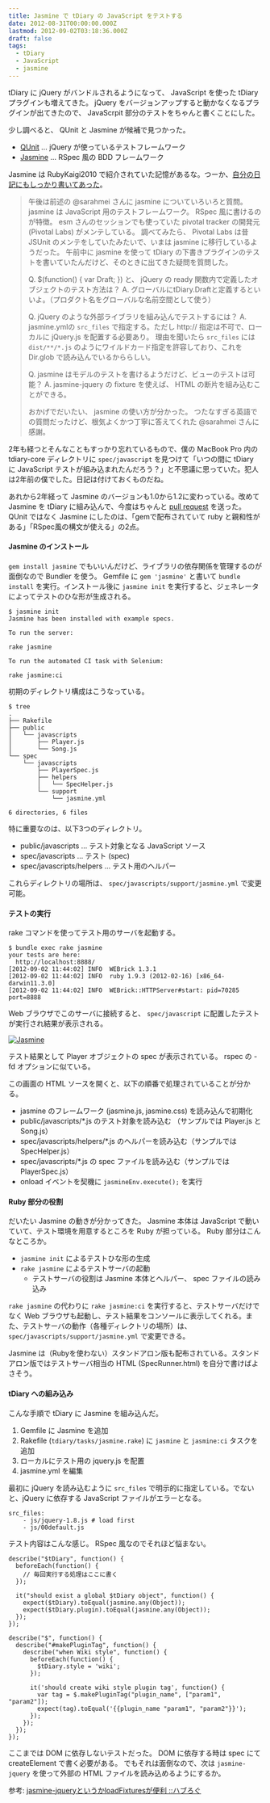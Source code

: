 ```yaml
---
title: Jasmine で tDiary の JavaScript をテストする
date: 2012-08-31T00:00:00.000Z
lastmod: 2012-09-02T03:18:36.000Z
draft: false
tags:
  - tDiary
  - JavaScript
  - jasmine
---
```


tDiary に jQuery がバンドルされるようになって、 JavaScript を使った tDiary プラグインも増えてきた。 jQuery をバージョンアップすると動かなくなるプラグインが出てきたので、 JavaScrpit 部分のテストをちゃんと書くことにした。

少し調べると、 QUnit と Jasmine が候補で見つかった。

- [QUnit](http://docs.jquery.com/QUnit) … jQuery が使っているテストフレームワーク
- [Jasmine](http://pivotal.github.com/jasmine/) … RSpec 風の BDD フレームワーク

Jasmine は RubyKaigi2010 で紹介されていた記憶があるな。つーか、[自分の日記にもしっかり書いてあった](/posts/20100829/p01)。

> 午後は前述の @sarahmei さんに jasmine についていろいろと質問。 jasmine は JavaScript 用のテストフレームワーク。 RSpec 風に書けるのが特徴。 esm さんのセッションでも使っていた pivotal tracker の開発元 (Pivotal Labs) がメンテしている。 調べてみたら、 Pivotal Labs は昔 JSUnit のメンテをしていたみたいで、いまは jasmine に移行しているようだった。 午前中に jasmine を使って tDiary の下書きプラグインのテストを書いていたんだけど、そのときに出てきた疑問を質問した。
>
> Q. $(function() { var Draft; }) と、 jQuery の ready 関数内で定義したオブジェクトのテスト方法は？ A. グローバルにtDiary.Draftと定義するといいよ。（プロダクト名をグローバルな名前空間として使う）
>
> Q. jQuery のような外部ライブラリを組み込んでテストするには？ A. jasmine.ymlの `src_files` で指定する。ただし http\:// 指定は不可で、ローカルに jQuery.js を配置する必要あり。 理由を聞いたら `src_files` には `dist/**/*.js` のようにワイルドカード指定を許容しており、これを Dir.glob で読み込んでいるかららしい。
>
> Q. jasmine はモデルのテストを書けるようだけど、ビューのテストは可能？ A. jasmine-jquery の fixture を使えば、 HTML の断片を組み込むことができる。
>
> おかげでだいたい、 jasmine の使い方が分かった。 つたなすぎる英語での質問だったけど、根気よくかつ丁寧に答えてくれた @sarahmei さんに感謝。

2年も経つとそんなこともすっかり忘れているもので、僕の MacBook Pro 内の tdiary-core ディレクトリに `spec/javascript` を見つけて「いつの間に tDiary に JavaScript テストが組み込まれたんだろう？」と不思議に思っていた。犯人は2年前の僕でした。日記は付けておくものだね。

あれから2年経って Jasmine のバージョンも1.0から1.2に変わっている。改めて Jasmine を tDiary に組み込んで、今度はちゃんと [pull request](https://github.com/tdiary/tdiary-core/pull/199) を送った。 QUnit ではなく Jasmine にしたのは、「gemで配布されていて ruby と親和性がある」「RSpec風の構文が使える」の2点。

#### Jasmine のインストール

`gem install jasmine` でもいいんだけど、ライブラリの依存関係を管理するのが面倒なので Bundler を使う。 Gemfile に `gem 'jasmine'` と書いて `bundle install` を実行。インストール後に `jasmine init` を実行すると、ジェネレータによってテストのひな形が生成される。

```
$ jasmine init
Jasmine has been installed with example specs.

To run the server:

rake jasmine

To run the automated CI task with Selenium:

rake jasmine:ci
```

初期のディレクトリ構成はこうなっている。

```
$ tree
.
├── Rakefile
├── public
│   └── javascripts
│       ├── Player.js
│       └── Song.js
└── spec
    └── javascripts
        ├── PlayerSpec.js
        ├── helpers
        │   └── SpecHelper.js
        └── support
            └── jasmine.yml

6 directories, 6 files
```

特に重要なのは、以下3つのディレクトリ。

- public/javascripts … テスト対象となる JavaScript ソース
- spec/javascripts … テスト (spec)
- spec/javascripts/helpers … テスト用のヘルパー

これらディレクトリの場所は、 `spec/javascripts/support/jasmine.yml` で変更可能。

#### テストの実行

rake コマンドを使ってテスト用のサーバを起動する。

```
$ bundle exec rake jasmine
your tests are here:
  http://localhost:8888/
[2012-09-02 11:44:02] INFO  WEBrick 1.3.1
[2012-09-02 11:44:02] INFO  ruby 1.9.3 (2012-02-16) [x86_64-darwin11.3.0]
[2012-09-02 11:44:02] INFO  WEBrick::HTTPServer#start: pid=70285 port=8888
```

Web ブラウザでこのサーバに接続すると、 `spec/javascript` に配置したテストが実行され結果が表示される。

[![Jasmine](https://farm9.staticflickr.com/8455/7910487798_fddd5bb206.jpg "Jasmine")](http://www.flickr.com/photos/machu/7910487798/)

テスト結果として Player オブジェクトの spec が表示されている。 rspec の -fd オプションに似ている。

この画面の HTML ソースを開くと、以下の順番で処理されていることが分かる。

- jasmine のフレームワーク (jasmine.js, jasmine.css) を読み込んで初期化
- public/javascripts/\*.js のテスト対象を読み込む （サンプルでは Player.js と Song.js）
- spec/javascripts/helpers/\*.js のヘルパーを読み込む（サンプルでは SpecHelper.js）
- spec/javascripts/\*.js の spec ファイルを読み込む（サンプルでは PlayerSpec.js）
- onload イベントを契機に `jasmineEnv.execute();` を実行

#### Ruby 部分の役割

だいたい Jasmine の動きが分かってきた。 Jasmine 本体は JavaScript で動いていて、テスト環境を用意するところを Ruby が担っている。 Ruby 部分はこんなところか。

- `jasmine init` によるテストひな形の生成
- `rake jasmine` によるテストサーバの起動
  - テストサーバの役割は Jasmine 本体とヘルパー、 spec ファイルの読み込み

`rake jasmine` の代わりに `rake jasmine:ci` を実行すると、テストサーバだけでなく Web ブラウザも起動し、テスト結果をコンソールに表示してくれる。また、テストサーバの動作（各種ディレクトリの場所）は、`spec/javascripts/support/jasmine.yml` で変更できる。

Jasmine は（Rubyを使わない）スタンドアロン版も配布されている。スタンドアロン版ではテストサーバ相当の HTML (SpecRunner.html) を自分で書けばよさそう。

#### tDiary への組み込み

こんな手順で tDiary に Jasmine を組み込んだ。

1. Gemfile に Jasmine を追加
2. Rakefile (`tdiary/tasks/jasmine.rake`) に `jasmine` と `jasmine:ci` タスクを追加
3. ローカルにテスト用の jquery.js を配置
4. jasmine.yml を編集

最初に jQuery を読み込むように `src_files` で明示的に指定している。でないと、jQuery に依存する JavaScript ファイルがエラーとなる。

```
src_files:
    - js/jquery-1.8.js # load first
    - js/00default.js
```

テスト内容はこんな感じ。 RSpec 風なのでそれほど悩まない。

```
describe("$tDiary", function() {
  beforeEach(function() {
    // 毎回実行する処理はここに書く
  });

  it("should exist a global $tDiary object", function() {
    expect($tDiary).toEqual(jasmine.any(Object));
    expect($tDiary.plugin).toEqual(jasmine.any(Object));
  });
});

describe("$", function() {
  describe("#makePluginTag", function() {
    describe("when Wiki style", function() {
      beforeEach(function() {
        $tDiary.style = 'wiki';
      });

      it('should create wiki style plugin tag', function() {
        var tag = $.makePluginTag("plugin_name", ["param1", "param2"]);
        expect(tag).toEqual('{{plugin_name "param1", "param2"}}');
      });
    });
  });
});
```

ここまでは DOM に依存しないテストだった。 DOM に依存する時は spec にて createElement で書く必要がある。 でもそれは面倒なので、次は `jasmine-jquery` を使って外部の HTML ファイルを読み込めるようにするか。

参考: [jasmine-jqueryというかloadFixturesが便利 ::ハブろぐ](http://havelog.ayumusato.com/develop/javascript/e309-jasmine_jquery_fixtures.html)
